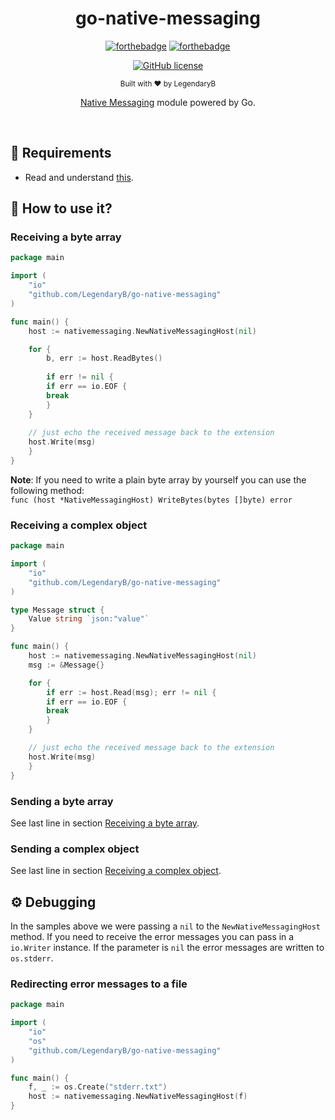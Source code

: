 <h1 align="center">go-native-messaging</h1><div align="center">

[![forthebadge](https://forthebadge.com/images/badges/fuck-it-ship-it.svg)](https://forthebadge.com)
[![forthebadge](https://forthebadge.com/images/badges/made-with-go.svg)](https://forthebadge.com)

[![GitHub license](https://img.shields.io/github/license/LegendaryB/go-native-messaging.svg?longCache=true&style=flat-square)](https://github.com/LegendaryB/go-native-messaging/blob/main/LICENSE)

<sub>Built with ❤︎ by LegendaryB</sub>

[Native Messaging](https://developer.chrome.com/docs/apps/nativeMessaging/) module powered by Go.
</div><br>

## 📝 Requirements
* Read and understand [this](https://developer.chrome.com/docs/apps/nativeMessaging/).

## 🚀 How to use it?

### Receiving a byte array
```go
package main

import (
    "io"
    "github.com/LegendaryB/go-native-messaging"
)

func main() {
    host := nativemessaging.NewNativeMessagingHost(nil)

    for {
        b, err := host.ReadBytes()
	
        if err != nil {
	    if err == io.EOF {
		break
	    }
	}
	
	// just echo the received message back to the extension
	host.Write(msg)
    }
}
```

**Note**: If you need to write a plain byte array by yourself you can use the following method:  
`func (host *NativeMessagingHost) WriteBytes(bytes []byte) error`

### Receiving a complex object
```go
package main

import (
    "io"
    "github.com/LegendaryB/go-native-messaging"
)

type Message struct {
    Value string `json:"value"`
}

func main() {
    host := nativemessaging.NewNativeMessagingHost(nil)
    msg := &Message{}

    for {
        if err := host.Read(msg); err != nil {
	    if err == io.EOF {
		break
	    }
	}

	// just echo the received message back to the extension
	host.Write(msg)
    }
}
```

### Sending a byte array
See last line in section [Receiving a byte array](#receiving-a-byte-array).

### Sending a complex object
See last line in section [Receiving a complex object](#receiving-a-complex-object).

## ⚙️ Debugging
In the samples above we were passing a `nil` to the `NewNativeMessagingHost` method. If you need to receive the error messages you can pass in a `io.Writer` instance. If the parameter is `nil` the error messages are written to `os.stderr`.

### Redirecting error messages to a file
```go
package main

import (
    "io"
    "os"
    "github.com/LegendaryB/go-native-messaging"
)

func main() {
    f, _ := os.Create("stderr.txt")
    host := nativemessaging.NewNativeMessagingHost(f)
}
```
